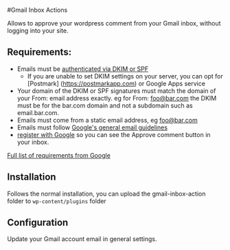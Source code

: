 #Gmail Inbox Actions

Allows to approve your wordpress comment from your Gmail inbox, without logging into your site.
## Requirements:

- Emails must be [authenticated via DKIM or SPF](https://support.google.com/mail/answer/180707?hl=en)
	- If you are unable to set DKIM settings on your server, you can opt for [Postmark] (https://postmarkapp.com) or Google Apps service
- Your domain of the DKIM or SPF signatures must match the domain of your From: email address exactly. eg for From: foo@bar.com the DKIM must be for the bar.com domain and not a subdomain such as email.bar.com.
- Emails must come from a static email address, eg foo@bar.com
- Emails must follow [Google's general email guidelines](https://support.google.com/mail/answer/81126?hl=en)
- [register with Google](https://developers.google.com/gmail/actions/registering-with-google) so you can see the Approve comment button in your inbox.


[Full list of requirements from Google](https://developers.google.com/gmail/actions/registering-with-google)


## Installation
Follows the normal installation, you can upload the gmail-inbox-action folder to `wp-content/plugins` folder

## Configuration

Update your Gmail account email in general settings.